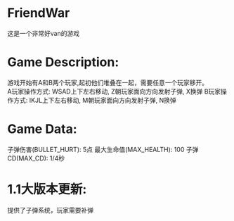 # FriendWar
这是一个非常好van的游戏

# Game Description:
游戏开始有A和B两个玩家,起初他们堆叠在一起，需要任意一个玩家移开。<br>
A玩家操作方式: WSAD上下左右移动, Z朝玩家面向方向发射子弹, X换弹
B玩家操作方式: IKJL上下左右移动, M朝玩家面向方向发射子弹, N换弹

# Game Data:
子弹伤害(BULLET_HURT): 5点
最大生命值(MAX_HEALTH): 100
子弹CD(MAX_CD): 1/4秒

# 1.1大版本更新:
提供了子弹系统，玩家需要补弹

